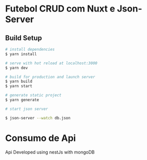 # Futebol CRUD com Nuxt e Json-Server

## Build Setup

```bash
# install dependencies
$ yarn install

# serve with hot reload at localhost:3000
$ yarn dev

# build for production and launch server
$ yarn build
$ yarn start

# generate static project
$ yarn generate

# start json server

$ json-server --watch db.json
```

# Consumo de Api

Api Developed using nestJs with mongoDB


